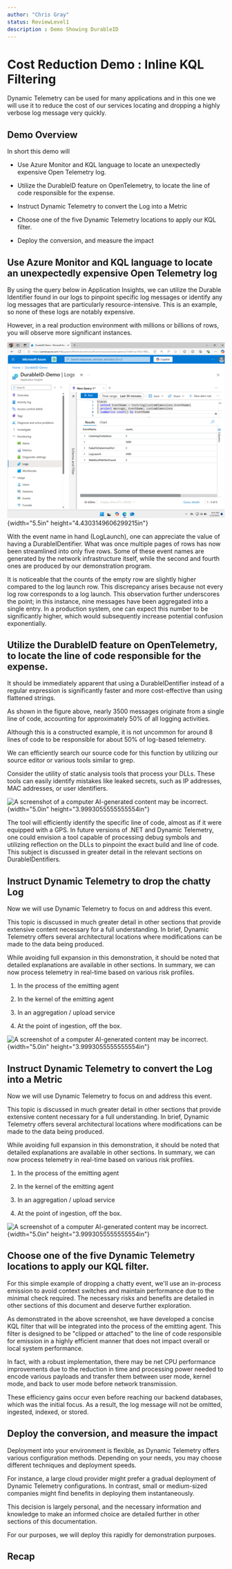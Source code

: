 ```yaml
---
author: "Chris Gray"
status: ReviewLevel1
description : Demo Showing DurableID
---
```


# Cost Reduction Demo : Inline KQL Filtering

Dynamic Telemetry can be used for many applications and in this one we
will use it to reduce the cost of our services locating and dropping a
highly verbose log message very quickly.

## Demo Overview

In short this demo will

-   Use Azure Monitor and KQL language to locate an unexpectedly
    expensive Open Telemetry log.

-   Utilize the DurableID feature on OpenTelemetry, to locate the line
    of code responsible for the expense.

-   Instruct Dynamic Telemetry to convert the Log into a Metric

-   Choose one of the five Dynamic Telemetry locations to apply our KQL
    filter.

-   Deploy the conversion, and measure the impact

## Use Azure Monitor and KQL language to locate an unexpectedly expensive Open Telemetry log

By using the query below in Application Insights, we can utilize the
Durable Identifier found in our logs to pinpoint specific log messages
or identify any log messages that are particularly resource-intensive.
This is an example, so none of these logs are notably expensive.

However, in a real production environment with millions or billions of
rows, you will observe more significant instances.

![](../orig_media/Demo.1.DurableID.SummarizeContrast.png){width="5.5in"
height="4.4303149606299215in"}

With the event name in hand (LogLaunch), one can appreciate the value of
having a DurableIDentifier. What was once multiple pages of rows has now
been streamlined into only five rows. Some of these event names are
generated by the network infrastructure itself, while the second and
fourth ones are produced by our demonstration program.

It is noticeable that the counts of the empty row are slightly higher
compared to the log launch row. This discrepancy arises because not
every log row corresponds to a log launch. This observation further
underscores the point; in this instance, nine messages have been
aggregated into a single entry. In a production system, one can expect
this number to be significantly higher, which would subsequently
increase potential confusion exponentially.

## Utilize the DurableID feature on OpenTelemetry, to locate the line of code responsible for the expense.

It should be immediately apparent that using a DurableIDentifier instead
of a regular expression is significantly faster and more cost-effective
than using flattened strings.

As shown in the figure above, nearly 3500 messages originate from a
single line of code, accounting for approximately 50% of all logging
activities.

Although this is a constructed example, it is not uncommon for around 8
lines of code to be responsible for about 50% of log-based telemetry.

We can efficiently search our source code for this function by utilizing
our source editor or various tools similar to grep.

Consider the utility of static analysis tools that process your DLLs.
These tools can easily identify mistakes like leaked secrets, such as IP
addresses, MAC addresses, or user identifiers.

![A screenshot of a computer AI-generated content may be
incorrect.](../orig_media/Demo.1.DurableID.Searching.png){width="5.0in"
height="3.9993055555555554in"}

The tool will efficiently identify the specific line of code, almost as
if it were equipped with a GPS. In future versions of .NET and Dynamic
Telemetry, one could envision a tool capable of processing debug symbols
and utilizing reflection on the DLLs to pinpoint the exact build and
line of code. This subject is discussed in greater detail in the
relevant sections on DurableIDentifiers.

## Instruct Dynamic Telemetry to drop the chatty Log

Now we will use Dynamic Telemetry to focus on and address this event.

This topic is discussed in much greater detail in other sections that
provide extensive content necessary for a full understanding. In brief,
Dynamic Telemetry offers several architectural locations where
modifications can be made to the data being produced.

While avoiding full expansion in this demonstration, it should be noted
that detailed explanations are available in other sections. In summary,
we can now process telemetry in real-time based on various risk
profiles.

1.  In the process of the emitting agent

2.  In the kernel of the emitting agent

3.  In an aggregation / upload service

4.  At the point of ingestion, off the box.


![A screenshot of a computer AI-generated content may be
incorrect.](../orig_media/Demo.1.DurableID.Contrast.ShowLogDrop.png){width="5.0in"
height="3.9993055555555554in"}

## Instruct Dynamic Telemetry to convert the Log into a Metric

Now we will use Dynamic Telemetry to focus on and address this event.

This topic is discussed in much greater detail in other sections that
provide extensive content necessary for a full understanding. In brief,
Dynamic Telemetry offers several architectural locations where
modifications can be made to the data being produced.

While avoiding full expansion in this demonstration, it should be noted
that detailed explanations are available in other sections. In summary,
we can now process telemetry in real-time based on various risk
profiles.

1.  In the process of the emitting agent

2.  In the kernel of the emitting agent

3.  In an aggregation / upload service

4.  At the point of ingestion, off the box.

![A screenshot of a computer AI-generated content may be
incorrect.](../orig_media/Demo.1.DurableID.ConvertedToMetric.png){width="5.0in"
height="3.9993055555555554in"}


## Choose one of the five Dynamic Telemetry locations to apply our KQL filter.

For this simple example of dropping a chatty event, we\'ll use an
in-process emission to avoid context switches and maintain performance
due to the minimal check required. The necessary risks and benefits are
detailed in other sections of this document and deserve further
exploration.

As demonstrated in the above screenshot, we have developed a concise KQL
filter that will be integrated into the process of the emitting agent.
This filter is designed to be \"clipped or attached\" to the line of
code responsible for emission in a highly efficient manner that does not
impact overall or local system performance.

In fact, with a robust implementation, there may be net CPU performance
improvements due to the reduction in time and processing power needed to
encode various payloads and transfer them between user mode, kernel
mode, and back to user mode before network transmission.

These efficiency gains occur even before reaching our backend databases,
which was the initial focus. As a result, the log message will not be
omitted, ingested, indexed, or stored.

## Deploy the conversion, and measure the impact

Deployment into your environment is flexible, as Dynamic Telemetry
offers various configuration methods. Depending on your needs, you may
choose different techniques and deployment speeds.

For instance, a large cloud provider might prefer a gradual deployment
of Dynamic Telemetry configurations. In contrast, small or medium-sized
companies might find benefits in deploying them instantaneously.

This decision is largely personal, and the necessary information and
knowledge to make an informed choice are detailed further in other
sections of this documentation.

For our purposes, we will deploy this rapidly for demonstration
purposes.

## Recap
